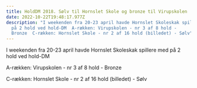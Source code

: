 ```yaml
---
title: HoldDM 2018. Sølv til Hornslet Skole og bronze til Virupskolen
date: 2022-10-22T19:48:17.977Z
description: "I weekenden fra 20-23 april havde Hornslet Skoleskak spillere med
  på 2 hold ved hold-DM  A-rækken: Virupskolen - nr 3 af 8 hold -
  Bronze  C-rækken: Hornslet Skole - nr 2 af 16 hold (billedet) - Sølv"
---
```

I weekenden fra 20-23 april havde Hornslet Skoleskak spillere med på 2 hold ved hold-DM

A-rækken: Virupskolen - nr 3 af 8 hold - Bronze

C-rækken: Hornslet Skole - nr 2 af 16 hold (billedet) - Sølv